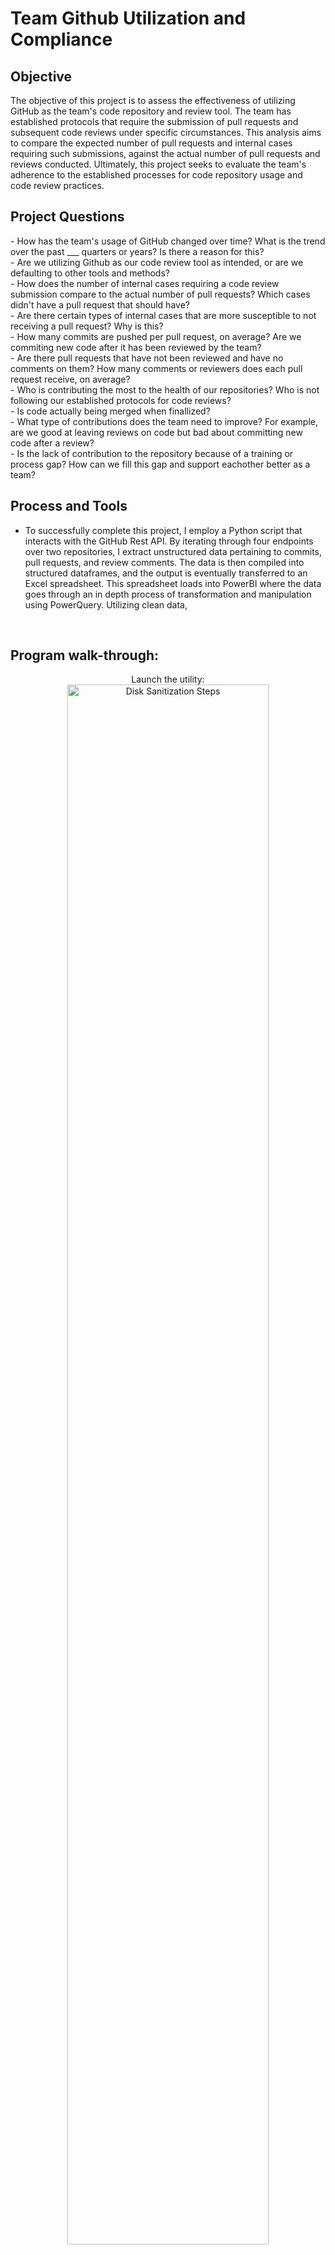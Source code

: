 <h1>Team Github Utilization and Compliance</h1>

<h2>Objective</h2>
The objective of this project is to assess the effectiveness of utilizing GitHub as the team's code repository and review tool.  The team has established protocols that require the submission of pull requests and subsequent code reviews under specific circumstances.  This analysis aims to compare the expected number of pull requests and internal cases requiring such submissions, against the actual number of pull requests and reviews conducted.  Ultimately, this project seeks to evaluate the team's adherence to the established processes for code repository usage and code review practices.

<h2>Project Questions</h2> 
- How has the team's usage of GitHub changed over time?  What is the trend over the past ___ quarters or years? Is there a reason for this? <br>
- Are we utilizing Github as our code review tool as intended, or are we defaulting to other tools and methods? <br>
- How does the number of internal cases requiring a code review submission compare to the actual number of pull requests? Which cases didn't have a pull request that should have? <br>
- Are there certain types of internal cases that are more susceptible to not receiving a pull request?  Why is this? <br> 
- How many commits are pushed per pull request, on average? Are we commiting new code after it has been reviewed by the team? <br>
- Are there pull requests that have not been reviewed and have no comments on them?  How many comments or reviewers does each pull request receive, on average? <br>
- Who is contributing the most to the health of our repositories?  Who is not following our established protocols for code reviews? <br>
- Is code actually being merged when finallized? <br>    
- What type of contributions does the team need to improve? For example, are we good at leaving reviews on code but bad about committing new code after a review? <br>
- Is the lack of contribution to the repository because of a training or process gap?  How can we fill this gap and support eachother better as a team? <br>
     
<h2>Process and Tools</h2> 

  -  To successfully complete this project, I employ a Python script that interacts with the GitHub Rest API.  By iterating through four endpoints over two repositories, I extract unstructured data pertaining to commits, pull requests, and review comments.  The data is then compiled into structured dataframes, and the output is eventually transferred to an Excel spreadsheet.  This spreadsheet loads into PowerBI where the data goes through an in depth process of transformation and manipulation using PowerQuery.  Utilizing clean data, 
<br />


<h2>Program walk-through:</h2>

<p align="center">
Launch the utility: <br/>
<img src="https://i.imgur.com/62TgaWL.png" height="80%" width="80%" alt="Disk Sanitization Steps"/>
<br />
<br />
Select the disk:  <br/>
<img src="https://i.imgur.com/tcTyMUE.png" height="80%" width="80%" alt="Disk Sanitization Steps"/>
<br />
<br />
Enter the number of passes: <br/>
<img src="https://i.imgur.com/nCIbXbg.png" height="80%" width="80%" alt="Disk Sanitization Steps"/>
<br />
<br />
Confirm your selection:  <br/>
<img src="https://i.imgur.com/cdFHBiU.png" height="80%" width="80%" alt="Disk Sanitization Steps"/>
<br />
<br />
Wait for process to complete (may take some time):  <br/>
<img src="https://i.imgur.com/JL945Ga.png" height="80%" width="80%" alt="Disk Sanitization Steps"/>
<br />
<br />
Sanitization complete:  <br/>
<img src="https://i.imgur.com/K71yaM2.png" height="80%" width="80%" alt="Disk Sanitization Steps"/>
<br />
<br />
Observe the wiped disk:  <br/>
<img src="https://i.imgur.com/AeZkvFQ.png" height="80%" width="80%" alt="Disk Sanitization Steps"/>
</p>

<!--
 ```diff
- text in red
+ text in green
! text in orange
# text in gray
@@ text in purple (and bold)@@
```
--!>
